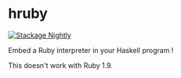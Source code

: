 # hruby

[![Stackage Nightly](http://stackage.org/package/hruby/badge/nightly)](http://stackage.org/nightly/package/hruby)

Embed a Ruby interpreter in your Haskell program !

This doesn't work with Ruby 1.9.
